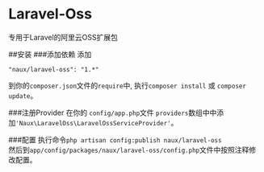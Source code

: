 # Laravel-Oss
专用于Laravel的阿里云OSS扩展包

##安装
###添加依赖
添加
```
"naux/laravel-oss": "1.*"
```
到你的`composer.json`文件的`require`中,
执行`composer install` 或 `composer update`。

###注册Provider
在你的 `config/app.php`文件 `providers`数组中中添加`'Naux\LaravelOss\LaravelOssServiceProvider'`。

###配置
执行命令`php artisan config:publish naux/laravel-oss`  
然后到`app/config/packages/naux/laravel-oss/config.php`文件中按照注释修改配置。
